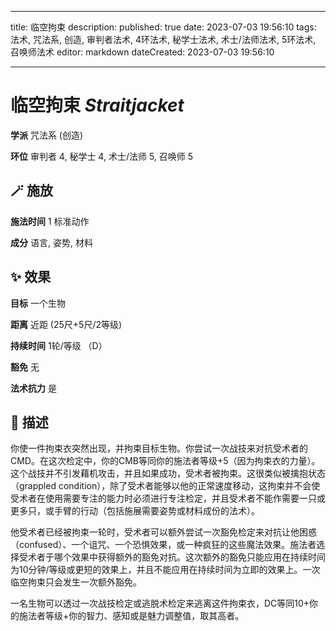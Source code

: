 
---
title: 临空拘束
description: 
published: true
date: 2023-07-03 19:56:10
tags: 法术, 咒法系, 创造, 审判者法术, 4环法术, 秘学士法术, 术士/法师法术, 5环法术, 召唤师法术
editor: markdown
dateCreated: 2023-07-03 19:56:10

---

# **临空拘束** *Straitjacket*

**学派** 咒法系 (创造) 

**环位** 审判者 4, 秘学士 4, 术士/法师 5, 召唤师 5

## 🪄 施放

**施法时间** 1 标准动作

**成分** 语言, 姿势, 材料

## ✨ 效果 

**目标** 一个生物 

**距离** 近距 (25尺+5尺/2等级)  

**持续时间** 1轮/等级 （D） 

**豁免** 无

**法术抗力** 是

## 📖 描述

你使一件拘束衣突然出现，并拘束目标生物。你尝试一次战技来对抗受术者的CMD。在这次检定中，你的CMB等同你的施法者等级+5（因为拘束衣的力量）。这个战技并不引发藉机攻击，并且如果成功，受术者被拘束。这很类似被擒抱状态（grappled condition），除了受术者能够以他的正常速度移动，这拘束并不会使受术者在使用需要专注的能力时必须进行专注检定，并且受术者不能作需要一只或更多只，或手臂的行动（包括施展需要姿势或材料成份的法术）。

他受术者已经被拘束一轮时，受术者可以额外尝试一次豁免检定来对抗让他困惑（confused）、一个诅咒、一个恐惧效果，或一种疯狂的这些魔法效果。施法者选择受术者于哪个效果中获得额外的豁免对抗。这次额外的豁免只能应用在持续时间为10分钟/等级或更短的效果上，并且不能应用在持续时间为立即的效果上。一次临空拘束只会发生一次额外豁免。

一名生物可以透过一次战技检定或逃脱术检定来逃离这件拘束衣，DC等同10+你的施法者等级+你的智力、感知或是魅力调整值，取其高者。
    